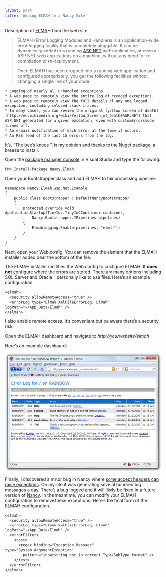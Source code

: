 ```yaml
---
layout: post
title: 'Adding ELMAH to a Nancy Site'
---
```

Description of [ELMA](https://code.google.com/p/elmah/)H from the web site:

> ELMAH (Error Logging Modules and Handlers) is an application-wide error logging facility that is completely pluggable. It can be dynamically added to a running [ASP.NET](http://www.asp.net/) web application, or even all ASP.NET web applications on a machine, without any need for re-compilation or re-deployment. 
> 
> Once ELMAH has been dropped into a running web application and configured appropriately, you get the following facilities without changing a single line of your code:

    * Logging of nearly all unhandled exceptions. 
    * A web page to remotely view the entire log of recoded exceptions. 
    * A web page to remotely view the full details of any one logged exception, including colored stack traces. 
    * In many cases, you can review the original [yellow screen of death](http://en.wikipedia.org/wiki/Yellow_Screen_of_Death#ASP.NET) that ASP.NET generated for a given exception, even with customErrorsmode turned off. 
    * An e-mail notification of each error at the time it occurs. 
    * An RSS feed of the last 15 errors from the log.

It’s, “The bee’s knees ”, in my opinion and thanks to the [Nuget](https://nuget.org/packages/Nancy.Elmah) package, a breeze to install.

Open the [package manager console](http://docs.nuget.org/docs/start-here/using-the-package-manager-console) in Visual Studio and type the following:
    
    PM> Install-Package Nancy.Elmah

Open your Bootstrapper class and add ELMAH to the processing pipeline:
    
    namespace Nancy.Elmah.Asp.Net.Example  
    {  
        public class Bootstrapper : DefaultNancyBootstrapper  
        {  
            protected override void ApplicationStartup(TinyIoc.TinyIoCContainer container,   
                Nancy.Bootstrapper.IPipelines pipelines)  
            {  
                Elmahlogging.Enable(pipelines, "elmah");  
            }  
        }  
    }

  


Next, open your Web.config. You can remove the <location> element that the ELMAH installer added near the bottom of the file.

The ELMAH installer modifies the Web.config to configure ELMAH. It **does not** configure where the errors are stored. There are many options including SQL Server and Oracle. I personally like to use files. Here’s an example configuration.
    
    <elmah>  
      <security allowRemoteAccess="true" />  
      <errorLog type="Elmah.XmlFileErrorLog, Elmah" logPath="~/App_Data/Elmah" />  
    </elmah>

  


I also enable remote access. It’s convenient but be aware there’s a security risk.

Open the ELMAH dashboard and navigate to _http://yourwebsite/elmah_

Here’s an example dashboard:

![](/cdn/images/blog/WindowsLiveWriter/InstallingelmahonaNancySite_C011/homeshot_2.png)

Finally, I discovered a minor bug in Nancy where [some accept headers can raise exceptions](https://groups.google.com/forum/#!topic/nancy-web-framework/AfvVl5gSssM). On my site it was generating several hundred log messages a day. There’s a bug logged and it will likely be fixed in a future version of [Nancy](http://nancyfx.org/). In the meantime, you can modify your ELMAH configuration to remove these exceptions. Here’s the final form of the ELMAH configuration.
    
    <elmah>  
      <security allowRemoteAccess="true" />  
      <errorLog type="Elmah.XmlFileErrorLog, Elmah" logPath="~/App_Data/Elmah" />  
      <errorFilter>  
        <test>  
          <regex binding="Exception.Message" type="System.ArgumentException"   
            pattern="inputString not in correct Type/SubType format" />  
        </test>  
      </errorFilter>  
    </elmah>  
    

  


